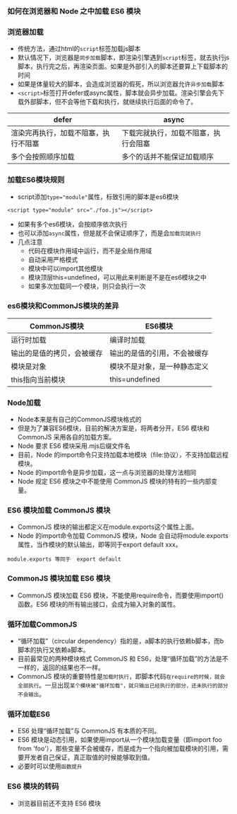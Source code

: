 ### 如何在浏览器和 Node 之中加载 ES6 模块

### 浏览器加载

+ 传统方法，通过html的`script`标签加载js脚本
+ 默认情况下，浏览器是`同步加载`脚本，即渲染引擎遇到`script`标签，就去执行js脚本，执行完之后，再渲染页面。如果是外部引入的脚本还要算上下载脚本的时间
+ 如果是体量较大的脚本，会造成浏览器的假死，所以浏览器允许`异步加载`脚本    
+ `<script>`标签打开defer或async属性，脚本就会异步加载。渲染引擎会先下载外部脚本，但不会等他下载和执行，就继续执行后面的命令了。

|defer|async|
|----|----|
|渲染完再执行，加载不阻塞，执行不阻塞|下载完就执行，加载不阻塞，执行会阻塞|
|多个会按照顺序加载|多个的话并不能保证加载顺序|


### 加载ES6模块规则

+ script添加`type="module"`属性，标致引用的脚本是es6模块

```
<script type="module" src="./foo.js"></script>
```

+ 如果有多个es6模块，会按顺序依次执行
+ 也可以添加`async`属性，但是就不会保证顺序了，而是会`加载完就执行`
+ 几点注意
    + 代码在模块作用域中运行，而不是全局作用域
    + 自动采用严格模式
    + 模块中可以import其他模块
    + 模块顶层this=undefined，可以用此来判断是不是在es6模块之中
    + 如果多次加载同一个模块，则只会执行一次

### es6模块和CommonJS模块的差异

|CommonJS模块|ES6模块|
|----|----|
|运行时加载|编译时加载|
|输出的是值的拷贝，会被缓存|输出的是值的引用，不会被缓存|
|模块是对象|模块不是对象，是一种静态定义|
|this指向当前模块|this=undefined|

### Node加载

+ Node本来是有自己的CommonJS模块格式的
+ 但是为了兼容ES6模块，目前的解决方案是，将两者分开，ES6 模块和 CommonJS 采用各自的加载方案。
+ Node 要求 ES6 模块采用.mjs后缀文件名
+ 目前，Node 的import命令只支持加载本地模块（file:协议），不支持加载远程模块。
+ Node 的import命令是异步加载，这一点与浏览器的处理方法相同
+ Node 规定 ES6 模块之中不能使用 CommonJS 模块的特有的一些内部变量。

### ES6 模块加载 CommonJS 模块

+ CommonJS 模块的输出都定义在module.exports这个属性上面。
+ Node 的import命令加载 CommonJS 模块，Node 会自动将module.exports属性，当作模块的默认输出，即等同于export default xxx。

```
module.exports 等同于  export default 
```

### CommonJS 模块加载 ES6 模块 

+ CommonJS 模块加载 ES6 模块，不能使用require命令，而要使用import()函数。ES6 模块的所有输出接口，会成为输入对象的属性。

### 循环加载CommonJS

+ “循环加载”（circular dependency）指的是，a脚本的执行依赖b脚本，而b脚本的执行又依赖a脚本。
+ 目前最常见的两种模块格式 CommonJS 和 ES6，处理“循环加载”的方法是不一样的，返回的结果也不一样。
+ CommonJS 模块的重要特性是`加载时执行`，即脚本代码`在require的时候，就会全部执行`。一旦出现`某个模块被"循环加载"，就只输出已经执行的部分，还未执行的部分不会输出`。

### 循环加载ES6

+ ES6 处理“循环加载”与 CommonJS 有本质的不同。
+ ES6 模块是动态引用，如果使用import从一个模块加载变量（即import foo from 'foo'），那些变量不会被缓存，而是成为一个指向被加载模块的引用，需要开发者自己保证，真正取值的时候能够取到值。
+ 必要时可以使用`函数提升`


### ES6 模块的转码

+ 浏览器目前还不支持 ES6 模块
